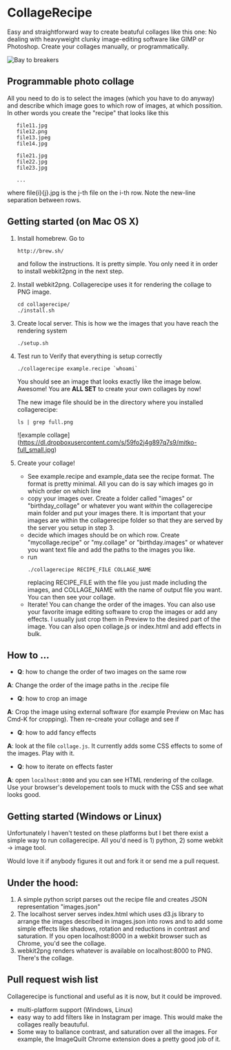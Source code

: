 # CollageRecipe

Easy and straightforward way to create beatuful collages like this one:
No dealing with heavyweight clunky image-editing software like GIMP or Photoshop.
Create your collages manually, or programmatically.

![Bay to breakers](https://dl.dropboxusercontent.com/s/xjnb5dpws0wkhr7/bay2breakers_good_small.jpg)

## Programmable photo collage

All you need to do is to select the images (which you have to do anyway) and describe which image goes to which row of images, at which possition.
In other words you create the "recipe" that looks like this

```
   file11.jpg
   file12.png
   file13.jpeg
   file14.jpg

   file21.jpg
   file22.jpg
   file23.jpg

   ...
```

where file{i}{j}.jpg is the j-th file on the i-th row. Note the new-line separation between rows.

## Getting started (on Mac OS X)

1. Install homebrew. Go to 
   ```   
   http://brew.sh/ 
   ```   
   and follow the instructions. It is pretty simple. You only need it in order to install webkit2png in the next step.

2. Install webkit2png. Collagerecipe uses it for rendering the collage to PNG image.
   ```   
   cd collagerecipe/
   ./install.sh
   ```   

3. Create local server. This is how we the images that you have reach the rendering system
   ```   
   ./setup.sh
   ```   

4. Test run to Verify that everything is setup correctly
   ```   
   ./collagerecipe example.recipe `whoami`
   ```   
   You should see an image that looks exactly like the image below. Awesome! You are **ALL SET** to create your own collages by now!

   The new image file should be in the directory where you installed collagerecipe:
   ```   
   ls | grep full.png
   ```   

   ![example collage] (https://dl.dropboxusercontent.com/s/59fo2j4g897q7s9/mitko-full_small.jpg)

5. Create your collage!    
   * See example.recipe and example_data see the recipe format. The format is pretty minimal. All you can do is say which images go in which order on which line
   * copy your images over. Create a folder called "images" or "birthday_collage" or whatever you want *within* the collagerecipe main folder and put your images there. It is important that your images are within the collagerecipe folder so that they are served by the server you setup in step 3. 
   * decide which images should be on which row. Create "mycollage.recipe" or "my.collage" or "birthday.images" or whatever you want text file and add the paths to the images you like. 
   * run 
      ```   
      ./collagerecipe RECIPE_FILE COLLAGE_NAME
      ```		         
      replacing RECIPE_FILE with the file you just made including the images, and COLLAGE_NAME with the name of output file you want. You can then see your collage.
   * Iterate! You can change the order of the images. You can also use your favorite image editing software to crop the images or add any effects. I usually just crop them in Preview to the desired part of the image. You can also open collage.js or index.html and add effects in bulk.

## How to ...

   * **Q**: how to change the order of two images on the same row

   **A**: Change the order of the image paths in the .recipe file

   * **Q**: how to crop an image

   **A**: Crop the image using external software (for example Preview on Mac has Cmd-K for cropping). Then re-create your collage and see if 

   * **Q**: how to add fancy effects

   **A**: look at the file ```collage.js```. It currently adds some CSS effects to some of the images. Play with it. 

   * **Q**: how to iterate on effects faster

   **A**: open ```localhost:8000``` and you can see HTML rendering of the collage. Use your browser's developement tools to muck with the CSS and see what looks good.

## Getting started (Windows or Linux)

Unfortunately I haven't tested on these platforms but I bet there exist a simple way to run collagerecipe. All you'd need is 1) python, 2) some webkit -> image tool. 

Would love it if anybody figures it out and fork it or send me a pull request.

## Under the hood:

1. A simple python script parses out the recipe file and creates JSON representation "images.json"
2. The localhost server serves index.html which uses d3.js library to arrange the images described in images.json into rows and to add some simple effects like shadows, rotation and reductions in contrast and saturation. If you open localhost:8000 in a webkit browser such as Chrome, you'd see the collage.
3. webkit2png renders whatever is available on localhost:8000 to PNG. There's the collage.

## Pull request wish list

Collagerecipe is functional and useful as it is now, but it could be improved.

* multi-platform support (Windows, Linux)
* easy way to add filters like in Instagram per image. This would make the collages really beautuful. 
* Some way to ballance contrast, and saturation over all the images. For example, the ImageQuilt Chrome extension does a pretty good job of it. 


